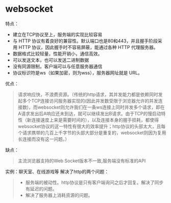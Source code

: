 # websocket
特点： 
- 建立在TCP协议至上，服务端的实现比较容易
- 与 HTTP 协议有着良好的兼容性。默认端口也是80和443，并且握手阶段采用 HTTP 协议，因此握手时不容易屏蔽，能通过各种 HTTP 代理服务器。
- 数据格式比较轻量，性能开销小，通信高效。
- 可以发送文本，也可以发送二进制数据
- 没有同源限制，客户端可以与任意服务器通信
- 协议标识符是ws（如果加密，则为wss），服务器网址就是 URL。

优点：
> 请求响应快，不浪费资源。（传统的http请求，其并发能力都是依赖同时发起多个TCP连接访问服务器实现的(因此并发数受限于浏览器允许的并发连接数)，而websocket则允许我们在一条ws连接上同时并发多个请求，即在A请求发出后A响应还未到达，就可以继续发出B请求。由于TCP的慢启动特性（新连接速度上来是需要时间的），以及连接本身的握手损耗，都使得websocket协议的这一特性有很大的效率提升；http协议的头部太大，且每个请求携带的几百上千字节的头部大部分是重复的，websocket则因为复用长连接而没有这一问题。）

缺点：
> 主流浏览器支持的Web Socket版本不一致,服务端没有标准的API

实例：聊天室、在线游戏等
解决了http的两个问题：
> - 服务端的被动性。http协议是只有客户端询问之后才回复。解决了同步有延迟的问题。
> - 解决了服务器上消耗资源的问题。